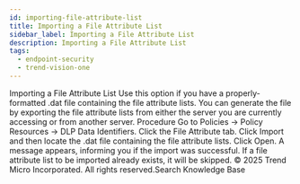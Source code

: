 ```yaml
---
id: importing-file-attribute-list
title: Importing a File Attribute List
sidebar_label: Importing a File Attribute List
description: Importing a File Attribute List
tags:
  - endpoint-security
  - trend-vision-one
---
```


 Importing a File Attribute List Use this option if you have a properly-formatted .dat file containing the file attribute lists. You can generate the file by exporting the file attribute lists from either the server you are currently accessing or from another server. Procedure Go to Policies → Policy Resources → DLP Data Identifiers. Click the File Attribute tab. Click Import and then locate the .dat file containing the file attribute lists. Click Open. A message appears, informing you if the import was successful. If a file attribute list to be imported already exists, it will be skipped. © 2025 Trend Micro Incorporated. All rights reserved.Search Knowledge Base